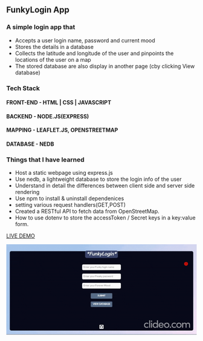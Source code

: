 ## FunkyLogin App

### A simple login app that
* Accepts a user login name, password and current mood 
* Stores the details in a database
* Collects the latitude and longitude of the user and pinpoints the locations of the user on a map
* The stored database are also display in another page (cby clicking View database)

### Tech Stack 
#### FRONT-END - HTML | CSS | JAVASCRIPT 
#### BACKEND - NODE.JS(EXPRESS)
#### MAPPING - LEAFLET.JS, OPENSTREETMAP
#### DATABASE - NEDB



### Things that I have learned 
* Host a static webpage using express.js
* Use nedb, a lightweight database to store the login info of the user
* Understand in detail the differences between client side and server side rendering
* Use npm to install &  uninstall dependenices
* setting various request handlers(GET,POST)
* Created a RESTful API to fetch data from OpenStreetMap.
* How to use dotenv to store the accessToken / Secret keys in a key:value form. 

[LIVE DEMO](https://funkylogin.herokuapp.com)

![demogif](demo/demo.gif)

